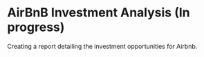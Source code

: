 # AirBnB Investment Analysis (In progress)

Creating a report detailing the investment opportunities for Airbnb.
